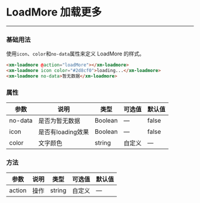 # LoadMore 加载更多
----
### 基础用法
使用```icon```、```color```和```no-data```属性来定义 LoadMore 的样式。
``` html
<xm-loadmore @action="loadMore"></xm-loadmore>
<xm-loadmore icon color="#2d8cf0">loading...</xm-loadmore>
<xm-loadmore no-data>暂无数据</xm-loadmore>
```

### 属性
| 参数      | 说明    | 类型      | 可选值       | 默认值   |
|---------- |-------- |---------- |-------------  |-------- |
| no-data     | 是否为暂无数据   | Boolean  |    — | false   |
| icon  | 是否有loading效果 | Boolean   |  —  |  false  |
| color     | 文字颜色   | string    |  自定义 |     —    |

### 方法
| 参数      | 说明    | 类型      | 可选值       | 默认值   |
|---------- |-------- |---------- |-------------  |-------- |
| action     |  操作   | string    |  自定义  |     —    |
